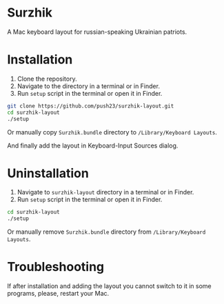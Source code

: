 # Surzhik

A Mac keyboard layout for russian-speaking Ukrainian patriots.


# Installation

  1. Clone the repository.
  2. Navigate to the directory in a terminal or in Finder.
  3. Run `setup` script in the terminal or open it in Finder.

```bash
git clone https://github.com/push23/surzhik-layout.git
cd surzhik-layout
./setup
```

Or manually copy `Surzhik.bundle` directory to `/Library/Keyboard Layouts`.

And finally add the layout in Keyboard-Input Sources dialog.


# Uninstallation

  1. Navigate to `surzhik-layout` directory in a terminal or in Finder.
  2. Run `setup` script in the terminal or open it in Finder.

```bash
cd surzhik-layout
./setup
```

Or manually remove `Surzhik.bundle` directory from `/Library/Keyboard Layouts`.


# Troubleshooting

If after installation and adding the layout you cannot switch to it in some programs, please, restart your Mac.
